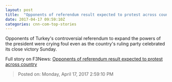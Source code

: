```yaml
---
layout: post
title:  "Opponents of referendum result expected to protest across country"
date: 2017-04-17 09:59:10Z
categories: cnn-com-top-stories
---
```


Opponents of Turkey's controversial referendum to expand the powers of the president were crying foul even as the country's ruling party celebrated its close victory Sunday.


Full story on F3News: [Opponents of referendum result expected to protest across country](http://www.f3nws.com/n/qGjsDC)

> Posted on: Monday, April 17, 2017 2:59:10 PM
